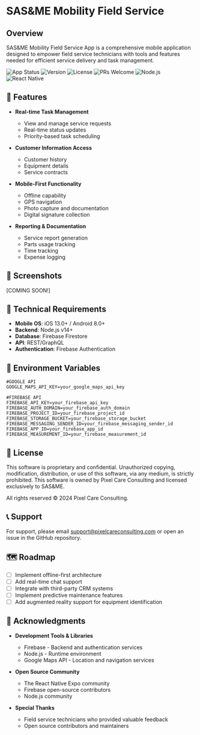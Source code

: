 # SAS&ME Mobility Field Service

## Overview
SAS&ME Mobility Field Service App is a comprehensive mobile application designed to empower field service technicians with tools and features needed for efficient service delivery and task management.

![App Status](https://img.shields.io/badge/Status-In%20Development-yellow)
![Version](https://img.shields.io/badge/Version-1.1.0-blue)
![License](https://img.shields.io/badge/License-Proprietary-red)
![PRs Welcome](https://img.shields.io/badge/PRs-welcome-brightgreen)
![Node.js](https://img.shields.io/badge/Node.js-14+-success)
![React Native](https://img.shields.io/badge/React%20Native-Latest-blue)

## 🚀 Features

- **Real-time Task Management**
  - View and manage service requests
  - Real-time status updates
  - Priority-based task scheduling

- **Customer Information Access**
  - Customer history
  - Equipment details
  - Service contracts

- **Mobile-First Functionality**
  - Offline capability
  - GPS navigation
  - Photo capture and documentation
  - Digital signature collection

- **Reporting & Documentation**
  - Service report generation
  - Parts usage tracking
  - Time tracking
  - Expense logging

## 📱 Screenshots

[COMING SOON!]

## 🔧 Technical Requirements

- **Mobile OS**: iOS 13.0+ / Android 8.0+
- **Backend**: Node.js v14+
- **Database**: Firebase Firestore
- **API**: REST/GraphQL
- **Authentication**: Firebase Authentication

## 🔑 Environment Variables

```env
#GOOGLE API
GOOGLE_MAPS_API_KEY=your_google_maps_api_key

#FIREBASE API
FIREBASE_API_KEY=your_firebase_api_key
FIREBASE_AUTH_DOMAIN=your_firebase_auth_domain
FIREBASE_PROJECT_ID=your_firebase_project_id
FIREBASE_STORAGE_BUCKET=your_firebase_storage_bucket
FIREBASE_MESSAGING_SENDER_ID=your_firebase_messaging_sender_id
FIREBASE_APP_ID=your_firebase_app_id
FIREBASE_MEASUREMENT_ID=your_firebase_measurement_id

```
## 📄 License

This software is proprietary and confidential. Unauthorized copying, modification, distribution, or use of this software, via any medium, is strictly prohibited. This software is owned by Pixel Care Consulting and licensed exclusively to SAS&ME.

All rights reserved © 2024 Pixel Care Consulting.

## 📞 Support

For support, please email support@pixelcareconsulting.com or open an issue in the GitHub repository.

## 🗺️ Roadmap

- [ ] Implement offline-first architecture
- [ ] Add real-time chat support
- [ ] Integrate with third-party CRM systems
- [ ] Implement predictive maintenance features
- [ ] Add augmented reality support for equipment identification

## 🙏 Acknowledgments

- **Development Tools & Libraries**
  - Firebase - Backend and authentication services
  - Node.js - Runtime environment
  - Google Maps API - Location and navigation services

- **Open Source Community**
  - The React Native Expo community
  - Firebase open-source contributors
  - Node.js community

- **Special Thanks**
  - Field service technicians who provided valuable feedback
  - Open source contributors and maintainers
